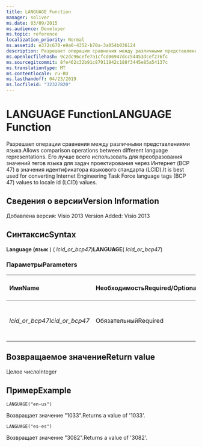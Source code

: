 ```yaml
---
title: LANGUAGE Function
manager: soliver
ms.date: 03/09/2015
ms.audience: Developer
ms.topic: reference
localization_priority: Normal
ms.assetid: e372c670-e9a0-4352-b70a-3a054b036124
description: Разрешает операции сравнения между различными представлениями языка. Его лучше всего использовать для преобразования значений тегов языка для задач проектирования через Интернет (BCP 47) в значения идентификатора языкового стандарта (LCID).
ms.openlocfilehash: 9c2dc96cefe7a1cfcd06947dcc54453dcef276fc
ms.sourcegitcommit: 8fe462c32b91c87911942c188f3445e85a54137c
ms.translationtype: MT
ms.contentlocale: ru-RU
ms.lasthandoff: 04/23/2019
ms.locfileid: "32327820"
---
```

# <a name="language-function"></a><span data-ttu-id="afebf-104">LANGUAGE Function</span><span class="sxs-lookup"><span data-stu-id="afebf-104">LANGUAGE Function</span></span>

<span data-ttu-id="afebf-105">Разрешает операции сравнения между различными представлениями языка.</span><span class="sxs-lookup"><span data-stu-id="afebf-105">Allows comparison operations between different language representations.</span></span> <span data-ttu-id="afebf-106">Его лучше всего использовать для преобразования значений тегов языка для задач проектирования через Интернет (BCP 47) в значения идентификатора языкового стандарта (LCID).</span><span class="sxs-lookup"><span data-stu-id="afebf-106">It is best used for converting Internet Engineering Task Force language tags (BCP 47) values to locale id (LCID) values.</span></span>
  
## <a name="version-information"></a><span data-ttu-id="afebf-107">Сведения о версии</span><span class="sxs-lookup"><span data-stu-id="afebf-107">Version Information</span></span>

<span data-ttu-id="afebf-108">Добавлена версия: Visio 2013
</span><span class="sxs-lookup"><span data-stu-id="afebf-108">Version Added: Visio 2013</span></span> 
  
## <a name="syntax"></a><span data-ttu-id="afebf-109">Синтаксис</span><span class="sxs-lookup"><span data-stu-id="afebf-109">Syntax</span></span>

 <span data-ttu-id="afebf-110">**Language (язык** ) ( _lcid_or_bcp47_)</span><span class="sxs-lookup"><span data-stu-id="afebf-110">**LANGUAGE**( _lcid_or_bcp47_)</span></span>
  
### <a name="parameters"></a><span data-ttu-id="afebf-111">Параметры</span><span class="sxs-lookup"><span data-stu-id="afebf-111">Parameters</span></span>

|<span data-ttu-id="afebf-112">**Имя**</span><span class="sxs-lookup"><span data-stu-id="afebf-112">**Name**</span></span>|<span data-ttu-id="afebf-113">**Необходимость**</span><span class="sxs-lookup"><span data-stu-id="afebf-113">**Required/Optional**</span></span>|<span data-ttu-id="afebf-114">**Тип данных**</span><span class="sxs-lookup"><span data-stu-id="afebf-114">**Data Type**</span></span>|<span data-ttu-id="afebf-115">**Описание**</span><span class="sxs-lookup"><span data-stu-id="afebf-115">**Description**</span></span>|
|:-----|:-----|:-----|:-----|
| <span data-ttu-id="afebf-116">_lcid_or_bcp47_</span><span class="sxs-lookup"><span data-stu-id="afebf-116">_lcid_or_bcp47_</span></span> <br/> |<span data-ttu-id="afebf-117">Обязательный</span><span class="sxs-lookup"><span data-stu-id="afebf-117">Required</span></span>  <br/> |<span data-ttu-id="afebf-118">**String**</span><span class="sxs-lookup"><span data-stu-id="afebf-118">**String**</span></span> <br/> |<span data-ttu-id="afebf-119">Значение LCID или BCP 47 для языка.</span><span class="sxs-lookup"><span data-stu-id="afebf-119">The LCID or BCP 47 value for the language.</span></span>  <br/> |
   
## <a name="return-value"></a><span data-ttu-id="afebf-120">Возвращаемое значение</span><span class="sxs-lookup"><span data-stu-id="afebf-120">Return value</span></span>

<span data-ttu-id="afebf-121">Целое число</span><span class="sxs-lookup"><span data-stu-id="afebf-121">Integer</span></span>
  
## <a name="example"></a><span data-ttu-id="afebf-122">Пример</span><span class="sxs-lookup"><span data-stu-id="afebf-122">Example</span></span>

 `LANGUAGE("en-us")`
  
<span data-ttu-id="afebf-123">Возвращает значение "1033".</span><span class="sxs-lookup"><span data-stu-id="afebf-123">Returns a value of '1033'.</span></span>
  
 `LANGUAGE("es-es")`
  
<span data-ttu-id="afebf-124">Возвращает значение "3082".</span><span class="sxs-lookup"><span data-stu-id="afebf-124">Returns a value of '3082'.</span></span>
  

